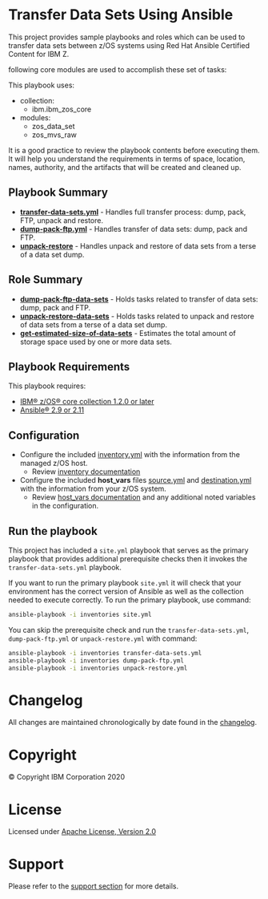 # Transfer Data Sets Using Ansible

This project provides sample playbooks and roles which can be used to transfer
data sets between z/OS systems using Red Hat Ansible Certified Content for IBM Z.

following core modules are used to accomplish these set of tasks:

This playbook uses:
  - collection:
    - ibm.ibm_zos_core
  - modules:
    - zos_data_set
    - zos_mvs_raw

It is a good practice to review the playbook contents before executing
them. It will help you understand the requirements in terms of space, location,
names, authority, and the artifacts that will be created and cleaned up.

## Playbook Summary
- [**transfer-data-sets.yml**](transfer-data-sets.yml) - Handles full transfer process: dump, pack, FTP, unpack and restore.
- [**dump-pack-ftp.yml**](dump-pack-ftp.yml) - Handles transfer of data sets: dump, pack and FTP.
- [**unpack-restore**](unpack-restore.yml) - Handles unpack and restore of data sets from a terse of a data set dump.

## Role Summary
- [**dump-pack-ftp-data-sets**](roles/dump-pack-ftp-data-sets/README.md) - Holds tasks related to transfer of data sets: dump, pack and FTP.
- [**unpack-restore-data-sets**](roles/unpack-restore-data-sets/README.md) - Holds tasks related to unpack and restore of data sets from a terse of a data set dump.
- [**get-estimated-size-of-data-sets**](roles/get-estimated-size-of-data-sets/README.md) - Estimates the total amount of storage space used by one or more data sets.

## Playbook Requirements
This playbook requires:

- [IBM® z/OS® core collection 1.2.0 or later](https://galaxy.ansible.com/ibm/ibm_zos_core)
- [Ansible® 2.9 or 2.11](https://docs.ansible.com/ansible/latest/installation_guide/intro_installation.html)

## Configuration
- Configure the included [inventory.yml](inventories/inventory.yml) with the
  information from the managed z/OS host.
  - Review [inventory documentation](../../../docs/share/zos_core/configure_inventory.md)
- Configure the included **host_vars** files [source.yml](inventories/host_vars/source.yml)
  and [destination.yml](inventories/host_vars/destination.yml) with the
  information from your z/OS system.
  - Review [host_vars documentation](../../../docs/share/zos_core/configure_host_vars.md)
    and any additional noted variables in the configuration.

## Run the playbook
This project has included a `site.yml` playbook that serves as the primary playbook
that provides additional prerequisite checks then it invokes the `transfer-data-sets.yml`
playbook.

If you want to run the primary playbook `site.yml` it will check that your environment
has the correct version of Ansible as well as the collection needed to execute
correctly. To run the primary playbook, use command:

```bash
ansible-playbook -i inventories site.yml
```

You can skip the prerequisite check and run the `transfer-data-sets.yml`,
`dump-pack-ftp.yml` or `unpack-restore.yml` with
command:

```bash
ansible-playbook -i inventories transfer-data-sets.yml
ansible-playbook -i inventories dump-pack-ftp.yml
ansible-playbook -i inventories unpack-restore.yml
```

# Changelog
All changes are maintained chronologically by date found in the
[changelog](changelog.yml).

# Copyright
© Copyright IBM Corporation 2020

# License
Licensed under [Apache License,
Version 2.0](https://opensource.org/licenses/Apache-2.0)

# Support
Please refer to the [support section](../../../README.md#support) for more
details.
